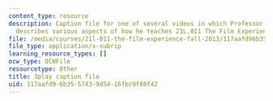 ```yaml
---
content_type: resource
description: Caption file for one of several videos in which Professor David Thorburn
  describes various aspects of how he teaches 21L.011 The Film Experience.
file: /media/courses/21l-011-the-film-experience-fall-2013/117aafd96b3557439d5416fbc9f80f42_lhKse0vIbqo.vtt
file_type: application/x-subrip
learning_resource_types: []
ocw_type: OCWFile
resourcetype: Other
title: 3play caption file
uid: 117aafd9-6b35-5743-9d54-16fbc9f80f42
---
```

